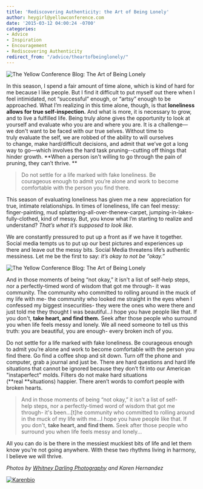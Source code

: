 ```yaml
---
title: 'Rediscovering Authenticity: the Art of Being Lonely'
author: heygirl@yellowconference.com
date: '2015-03-12 04:00:24 -0700'
categories:
- Advice
- Inspiration
- Encouragement
- Rediscovering Authenticity
redirect_from: "/advice/theartofbeinglonely/"
---
```


![The Yellow Conference Blog: The Art of Being Lonely](https://yellow-blog-images.imgix.net/2015/01/karenpost.jpg)

In this season, I spend a fair amount of time alone, which is kind of hard for me because I like people. But I find it difficult to put myself out there when I feel intimidated, not “successful” enough, or “artsy” enough to be approached. What I’m realizing in this time alone, though, is that **loneliness allows for true self-inspection.** And what is more, it is necessary to grow, and to live a fulfilled life. Being truly alone gives the opportunity to look at yourself and evaluate who you are and where you are. It is a challenge—we don't want to be faced with our true selves. Without time to truly evaluate the self, we are robbed of the ability to will ourselves to change, make hard/difficult decisions, and admit that we’ve got a long way to go—which involves the hard task pruning--cutting off things that hinder growth. **When a person isn't willing to go through the pain of pruning, they can’t thrive. **

> Do not settle for a life marked with fake loneliness. Be courageous enough to admit you’re alone and work to become comfortable with the person you find there.

This season of evaluating loneliness has given me a new  appreciation for true, intimate relationships. In times of loneliness, life can feel messy: finger-painting, mud splattering-all-over-thenew-carpet, jumping-in-lakes-fully-clothed, kind of messy. But, you know what I’m starting to realize and understand? _That’s what it’s supposed to look like._

We are constantly pressured to put up a front as if we have it together. Social media tempts us to put up our best pictures and experiences up there and leave out the messy bits. Social Media threatens life’s authentic messiness. Let me be the first to say: _it’s okay to not be “okay.”_

![The Yellow Conference Blog: The Art of Being Lonely](https://yellow-blog-images.imgix.net/2015/03/IMG_3114.jpg)

And in those moments of being “not okay,” it isn't a list of self-help steps, nor a perfectly-timed word of wisdom that got me through- it was community. The community who committed to rolling around in the muck of my life with me- the community who looked me straight in the eyes when I confessed my biggest insecurities- they were the ones who were there and just told me they thought I was beautiful...I hope you have people like that. If you don't, **take heart, and find them.** Seek after those people who surround you when life feels messy and lonely. We all need someone to tell us this truth: you are beautiful, you are enough- every broken inch of you.

Do not settle for a life marked with fake loneliness. Be courageous enough to admit you’re alone and work to become comfortable with the person you find there. Go find a coffee shop and sit down. Turn off the phone and computer, grab a journal and just be. There are hard questions and hard life situations that cannot be ignored because they don’t fit into our American "instaperfect" molds. Filters do not make hard situations (**real **situations) happier. There aren’t words to comfort people with broken hearts.

> And in those moments of being “not okay,” it isn't a list of self-help steps, nor a perfectly-timed word of wisdom that got me through- it's been...[t]he community who committed to rolling around in the muck of my life with me...I hope you have people like that. If you don't, **take heart, and find them.** Seek after those people who surround you when life feels messy and lonely...

All you can do is be there in the messiest muckiest bits of life and let them know you’re not going anywhere. With these two rhythms living in harmony, I believe we will thrive.

_Photos by [Whitney Darling Photography](http://whitneydarling.com/) and Karen Hernandez_

[![Karenbio](https://yellow-blog-images.imgix.net/2015/03/Karenbio.jpg)](http://alwaysjoyfulkaren.blogspot.com )
